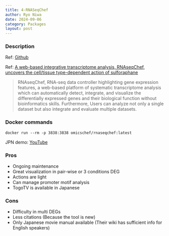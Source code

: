 ```yaml
---
title: 4-RNASeqChef
author: Ryo Niwa
date: 2024-09-06
category: Packages
layout: post
---
```


### Description
Ref: [Github](https://github.com/Kan-E/RNAseqChef/wiki)

Ref: [A web-based integrative transcriptome analysis, RNAseqChef, uncovers the cell/tissue type-dependent action of sulforaphane](https://doi.org/10.1016/j.jbc.2023.104810)

> RNAseqChef, RNA-seq data controller highlighting gene expression features, a web-based platform of systematic transcriptome analysis which can automatically detect, integrate, and visualize the differentially expressed genes and their biological function without bioinformatics skills. Furthermore, Users can analyze not only a single dataset but also integrate and evaluate multiple datasets.

### Docker commands

```bash=
docker run --rm -p 3838:3838 omicschef/rnaseqchef:latest
```

JPN demo: [YouTube](https://www.youtube.com/watch?v=W4XJc1WAcMU)

### Pros

- Ongoing maintenance
- Great visualization in pair-wise or 3 conditions DEG
- Actions are light
- Can manage promoter motif analysis
- TogoTV is available in Japanese

### Cons

- Difficulty in multi DEGs
- Less citations (Because the tool is new)
- Only Japanese movie manual available (Their wiki has sufficient info for English speakers)